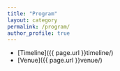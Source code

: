 ```yaml
---
title: "Program"
layout: category
permalink: /program/
author_profile: true
---
```


- [Timeline]({{ page.url }}timeline/)
- [Venue]({{ page.url }}venue/)

